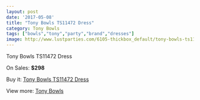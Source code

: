 ```yaml
---
layout: post
date: '2017-05-08'
title: "Tony Bowls TS11472 Dress"
category: Tony Bowls
tags: ["bowls","tony","party","brand","dresses"]
image: http://www.lustparties.com/6105-thickbox_default/tony-bowls-ts11472-dress.jpg
---
```

Tony Bowls TS11472 Dress

On Sales: **$298**
<a href="https://www.lustparties.com/en/tony-bowls/2079-tony-bowls-ts11472-dress.html"><amp-img layout="responsive" width="600" height="600" src="//www.lustparties.com/6105-thickbox_default/tony-bowls-ts11472-dress.jpg" alt="Tony Bowls TS11472 Dress 0" /></a>
<a href="https://www.lustparties.com/en/tony-bowls/2079-tony-bowls-ts11472-dress.html"><amp-img layout="responsive" width="600" height="600" src="//www.lustparties.com/6107-thickbox_default/tony-bowls-ts11472-dress.jpg" alt="Tony Bowls TS11472 Dress 1" /></a>
<a href="https://www.lustparties.com/en/tony-bowls/2079-tony-bowls-ts11472-dress.html"><amp-img layout="responsive" width="600" height="600" src="//www.lustparties.com/6106-thickbox_default/tony-bowls-ts11472-dress.jpg" alt="Tony Bowls TS11472 Dress 2" /></a>

Buy it: [Tony Bowls TS11472 Dress](https://www.lustparties.com/en/tony-bowls/2079-tony-bowls-ts11472-dress.html "Tony Bowls TS11472 Dress")

View more: [Tony Bowls](https://www.lustparties.com/en/5-tony-bowls "Tony Bowls")